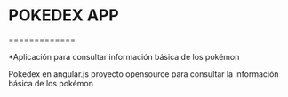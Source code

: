 # POKEDEX APP
=============


*Aplicación para consultar información básica de los pokémon

Pokedex en angular.js proyecto opensource para consultar la información básica de los pokémon
